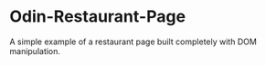 # Odin-Restaurant-Page

A simple example of a restaurant page built completely with DOM manipulation.
